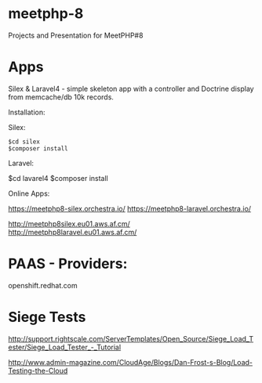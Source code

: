 meetphp-8
=========

Projects and Presentation for MeetPHP#8


Apps
===========

Silex & Laravel4 - simple skeleton app with a controller and Doctrine display from memcache/db 10k records.


Installation:

Silex:
    
    $cd silex
    $composer install


Laravel:
   
   $cd lavarel4
   $composer install



Online Apps:

https://meetphp8-silex.orchestra.io/
https://meetphp8-laravel.orchestra.io/

http://meetphp8silex.eu01.aws.af.cm/
http://meetphp8laravel.eu01.aws.af.cm/




PAAS - Providers:
===========

openshift.redhat.com



Siege Tests
============

http://support.rightscale.com/ServerTemplates/Open_Source/Siege_Load_Tester/Siege_Load_Tester_-_Tutorial

http://www.admin-magazine.com/CloudAge/Blogs/Dan-Frost-s-Blog/Load-Testing-the-Cloud

